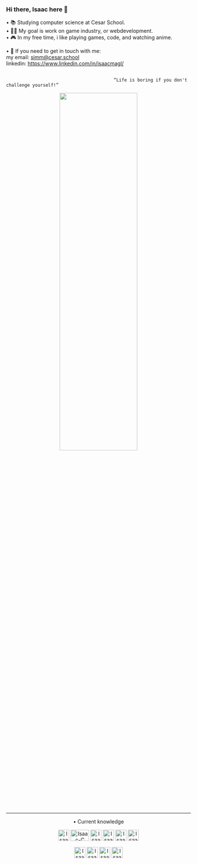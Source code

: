 ### Hi there, Isaac here 👋

• 📚  Studying computer science at Cesar School.                                                                                                                              
• 👨‍💻  My goal is work on game industry, or webdevelopment.                              
• 🎮  In my free time, i like playing games, code, and watching anime.

• 💬  If you need to get in touch with me:<br>
        my email: simm@cesar.school<br>
        linkedin: https://www.linkedin.com/in/isaacmagl/

  ##
    
                                             “Life is boring if you don't challenge yourself!”
 
    
  <div align="center"><img width = 65% height = 50% src = "https://static.wikia.nocookie.net/haikyuu/images/d/db/Nishinoya_2_s1_e20.png/revision/latest?cb=20220218110015"><div/>

--------------------------------------------------------------------------------------------------
• Current knowledge
<div style = "display inline_block">
  <img align = "center" alt = "Isaac-Python" height = "30" widh = "40" src = "https://img.shields.io/badge/Python-3776AB?style=for-the-badge&logo=python&logoColor=white">
 <img align = "center" alt = "Isaac-C" height = "30" width = "50" src = "https://img.shields.io/badge/c-%2300599C.svg?style=for-the-badge&logo=c&logoColor=white">
 <img align = "center" alt = "Isaac-Vscode" height = "30" widh = "40" src = "https://img.shields.io/badge/Visual%20Studio%20Code-0078d7.svg?style=for-the-badge&logo=visual-studio-code&logoColor=white">
 <img align = "center" alt = "Isaac-git" height = "30" widh = "40" src = "https://img.shields.io/badge/git-%23F05033.svg?style=for-the-badge&logo=git&logoColor=white">
 <img align = "center" alt = "Isaac-html5" height = "30" widh = "40" src = "https://img.shields.io/badge/html5-%23E34F26.svg?style=for-the-badge&logo=html5&logoColor=white">
 <img align = "center" alt = "Isaac-css" height = "30" widh = "40" src = "https://img.shields.io/badge/css3-%231572B6.svg?style=for-the-badge&logo=css3&logoColor=white"><br><br>
 <img align = "center" alt = "Isaac-javascript" height = "30" widh = "40" src = "https://img.shields.io/badge/JavaScript-F7DF1E?style=for-the-badge&logo=javascript&logoColor=white">
 <img align = "center" alt = "Isaac-bootstrap" height = "30" widh = "40" src = "https://img.shields.io/badge/Bootstrap-563D7C?style=for-the-badge&logo=bootstrap&logoColor=white">
 <img align = "center" alt = "Isaac-java" height = "30" widh = "40" src = "https://img.shields.io/badge/Java-ED8B00?style=for-the-badge&logo=java&logoColor=white">
 <img align = "center" alt = "Isaac-php" height = "30" widh = "40" src = "https://img.shields.io/badge/PHP-777BB4?style=for-the-badge&logo=php&logoColor=white">
 
   </div> 
